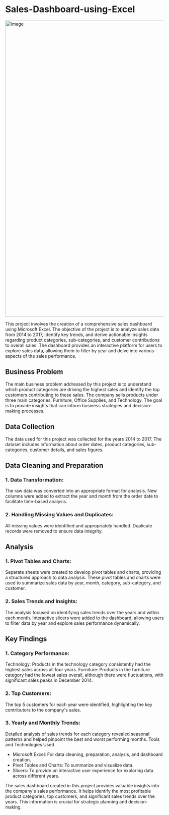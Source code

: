 # Sales-Dashboard-using-Excel

<img width="939" alt="image" src="https://github.com/RohiniNair14/Sales-Dashboard-using-Excel/assets/89699921/34087a72-ebd7-4550-b1e3-b5b8a22f0600">

This project involves the creation of a comprehensive sales dashboard using Microsoft Excel. The objective of the project is to analyze sales data from 2014 to 2017, identify key trends, and derive actionable insights regarding product categories, sub-categories, and customer contributions to overall sales. The dashboard provides an interactive platform for users to explore sales data, allowing them to filter by year and delve into various aspects of the sales performance.

## Business Problem
The main business problem addressed by this project is to understand which product categories are driving the highest sales and identify the top customers contributing to these sales. The company sells products under three main categories: Furniture, Office Supplies, and Technology. The goal is to provide insights that can inform business strategies and decision-making processes.

## Data Collection
The data used for this project was collected for the years 2014 to 2017. The dataset includes information about order dates, product categories, sub-categories, customer details, and sales figures.

## Data Cleaning and Preparation
### 1. Data Transformation:
The raw data was converted into an appropriate format for analysis.
New columns were added to extract the year and month from the order date to facilitate time-based analysis.
### 2. Handling Missing Values and Duplicates:
All missing values were identified and appropriately handled.
Duplicate records were removed to ensure data integrity.

## Analysis

### 1. Pivot Tables and Charts:

Separate sheets were created to develop pivot tables and charts, providing a structured approach to data analysis.
These pivot tables and charts were used to summarize sales data by year, month, category, sub-category, and customer.

### 2. Sales Trends and Insights:

The analysis focused on identifying sales trends over the years and within each month.
Interactive slicers were added to the dashboard, allowing users to filter data by year and explore sales performance dynamically.

## Key Findings
### 1. Category Performance:

Technology: Products in the technology category consistently had the highest sales across all four years.
Furniture: Products in the furniture category had the lowest sales overall, although there were fluctuations, with significant sales peaks in December 2014.
### 2. Top Customers:

The top 5 customers for each year were identified, highlighting the key contributors to the company's sales.
### 3. Yearly and Monthly Trends:

Detailed analysis of sales trends for each category revealed seasonal patterns and helped pinpoint the best and worst performing months.
Tools and Technologies Used
* Microsoft Excel: For data cleaning, preparation, analysis, and dashboard creation.
* Pivot Tables and Charts: To summarize and visualize data.
* Slicers: To provide an interactive user experience for exploring data across different years.

The sales dashboard created in this project provides valuable insights into the company's sales performance. It helps identify the most profitable product categories, top customers, and significant sales trends over the years. This information is crucial for strategic planning and decision-making.



